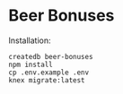 # Beer Bonuses

Installation:

```
createdb beer-bonuses
npm install
cp .env.example .env
knex migrate:latest
```
